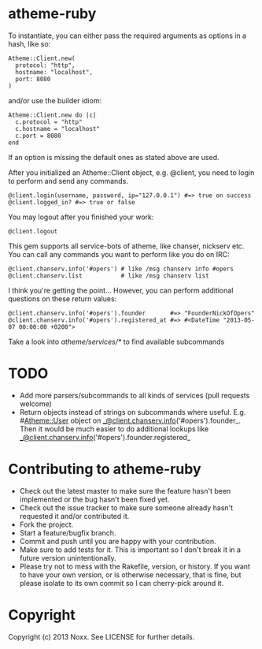 atheme-ruby
===========

To instantiate, you can either pass the required arguments as options in a
hash, like so:

    Atheme::Client.new(
      protocol: "http",
      hostname: "localhost",
      port: 8080
    )

and/or use the builder idiom:

    Atheme::Client.new do |c| 
      c.protocol = "http"
      c.hostname = "localhost"
      c.port = 8080
    end

If an option is missing the default ones as stated above are used.

After you initialized an Atheme::Client object, e.g. @client, you need to login to perform and send any commands.

    @client.login(username, password, ip="127.0.0.1") #=> true on success
    @client.logged_in? #=> true or false

You may logout after you finished your work:

    @client.logout

This gem supports all service-bots of atheme, like chanser, nickserv etc.
You can call any commands you want to perform like you do on IRC:

    @client.chanserv.info('#opers') # like /msg chanserv info #opers
    @client.chanserv.list           # like /msg chanserv list

I think you're getting the point...
However, you can perform additional questions on these return values:

    @client.chanserv.info('#opers').founder       #=> "FounderNickOfOpers"
    @client.chanserv.info('#opers').registered_at #=> #<DateTime "2013-05-07 00:00:00 +0200">

Take a look into _atheme/services/*_ to find available subcommands

TODO
====

* Add more parsers/subcommands to all kinds of services (pull requests welcome)
* Return objects instead of strings on subcommands where useful. E.g. #<Atheme::User> object on _@client.chanserv.info('#opers').founder_.
  Then it would be much easier to do additional lookups like _@client.chanserv.info('#opers').founder.registered_

Contributing to atheme-ruby
===========================
 
* Check out the latest master to make sure the feature hasn't been implemented or the bug hasn't been fixed yet.
* Check out the issue tracker to make sure someone already hasn't requested it and/or contributed it.
* Fork the project.
* Start a feature/bugfix branch.
* Commit and push until you are happy with your contribution.
* Make sure to add tests for it. This is important so I don't break it in a future version unintentionally.
* Please try not to mess with the Rakefile, version, or history. If you want to have your own version, or is otherwise necessary, that is fine, but please isolate to its own commit so I can cherry-pick around it.

Copyright
=========

Copyright (c) 2013 Noxx. See LICENSE for further details.

